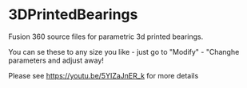 # 3DPrintedBearings

Fusion 360 source files for parametric 3d printed bearings.

You can se these to any size you like - just go to "Modify" - "Changhe parameters and adjust away!

Please see https://youtu.be/5YIZaJnER_k for more details
